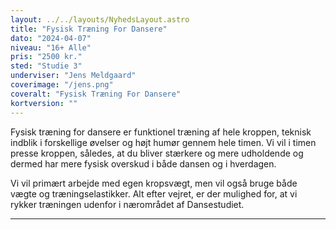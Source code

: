 ```yaml
---
layout: ../../layouts/NyhedsLayout.astro
title: "Fysisk Træning For Dansere"
dato: "2024-04-07"
niveau: "16+ Alle"
pris: "2500 kr."
sted: "Studie 3"
underviser: "Jens Meldgaard"
coverimage: "/jens.png"
coveralt: "Fysisk Træning For Dansere"
kortversion: ""
---
```


Fysisk træning for dansere er funktionel træning af hele kroppen, teknisk indblik i forskellige øvelser og højt humør gennem hele timen. Vi vil i timen presse kroppen, således, at du bliver stærkere og mere udholdende og dermed har mere fysisk overskud i både dansen og i hverdagen.

Vi vil primært arbejde med egen kropsvægt, men vil også bruge både vægte og træningselastikker. Alt efter vejret, er der mulighed for, at vi rykker træningen udenfor i nærområdet af Dansestudiet.

---
